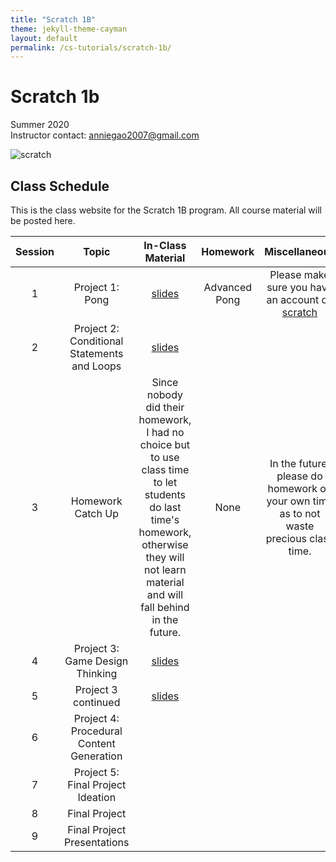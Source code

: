 ```yaml
---
title: "Scratch 1B"
theme: jekyll-theme-cayman
layout: default
permalink: /cs-tutorials/scratch-1b/
---
```


# Scratch 1b

Summer 2020  
Instructor contact: anniegao2007@gmail.com

![scratch](https://images.squarespace-cdn.com/content/v1/59371b611e5b6cbaaa211ff9/1527791173130-KCQZU6G7NB20K4UBCLX4/ke17ZwdGBToddI8pDm48kKSDVuAPrHKRkrADOUWKIBFZw-zPPgdn4jUwVcJE1ZvWQUxwkmyExglNqGp0IvTJZamWLI2zvYWH8K3-s_4yszcp2ryTI0HqTOaaUohrI8PIxjnc1DkxrOcGd5VMooSjQcLMerRA6Kw82eiRHVey0pQ/Scratch+Cat+with+Backpack)

## Class Schedule
This is the class website for the Scratch 1B program. All course material will be posted here.

| Session | Topic | In-Class Material | Homework | Miscellaneous |
| :---: | :---: | :---: | :---: | :---: |
| 1 | Project 1: Pong | [slides](https://docs.google.com/presentation/d/1g0OE3TFi-SIWdDPCuHDa2HB2r7NSbop5LsPgeYtDSFI/edit?ts=5f272bd5#slide=id.g8d4e21c3cd_2_12) | Advanced Pong | Please make sure you have an account on [scratch](https://www.scratch.mit.edu)
| 2 | Project 2: Conditional Statements and Loops | [slides](https://docs.google.com/presentation/d/1kUhYiquEevR950Wc142Yb2K37Y9dA5rjWtRm2FfL_po/edit#slide=id.g8ffc7d76d1_0_136) | | |
| 3 | Homework Catch Up | Since nobody did their homework, I had no choice but to use class time to let students do last time's homework, otherwise they will not learn material and will fall behind in the future. | None | In the future, please do homework on your own time as to not waste precious class time. |
| 4 | Project 3: Game Design Thinking | [slides](https://docs.google.com/presentation/d/15wLKs3NPeTN6BfG-ABIW91FeJXWssHRqma4no5qagbA/edit?ts=5f39b2e5#slide=id.g90917889e1_0_5) | | |
| 5 | Project 3 continued | [slides](https://docs.google.com/presentation/d/1kqJyweROUqQXpboJQwKLqbKFQ91DL9v6zRdiQhfWEMo/edit#slide=id.g90917889e1_0_5) | | |
| 6 | Project 4: Procedural Content Generation |
| 7 | Project 5: Final Project Ideation |
| 8 | Final Project |
| 9 | Final Project Presentations |